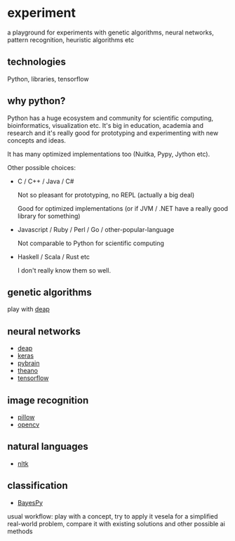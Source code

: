 # experiment

a playground for experiments with genetic algorithms, neural networks, pattern recognition, heuristic algorithms etc


## technologies

Python, libraries, tensorflow

## why python?

Python has a huge ecosystem and community for scientific computing,
bioinformatics, visualization etc. It's big in education, academia and research and it's
really good for prototyping and experimenting with new concepts and ideas.

It has many optimized implementations too (Nuitka, Pypy, Jython etc).

Other possible choices:

* C / C++ / Java / C# 
  
  Not so pleasant for prototyping, no REPL (actually a big deal)

  Good for optimized implementations (or if JVM / .NET have a really good library for something)

* Javascript / Ruby / Perl / Go / other-popular-language
  
  Not comparable to Python for scientific computing

* Haskell / Scala / Rust etc
  
  I don't really know them so well.


## genetic algorithms

play with [deap](https://github.com/DEAP/deap)

## neural networks

* [deap](https://github.com/DEAP/deap)
* [keras](https://github.com/fchollet/keras)
* [pybrain](https://github.com/pybrain/pybrain)
* [theano](https://github.com/Theano/Theano)
* [tensorflow](https://github.com/tensorflow/tensorflow)

## image recognition

* [pillow](https://github.com/python-pillow/Pillow)
* [opencv](https://opencv-python-tutroals.readthedocs.org/en/latest/)

## natural languages

* [nltk](http://www.nltk.org/)

## classification

* [BayesPy](http://www.bayespy.org/)








usual workflow: 
play with a concept, try to apply it
vesela
for a simplified real-world problem, compare it with existing
solutions and other possible ai methods

